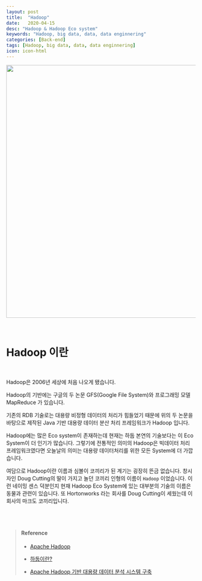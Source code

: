 ```yaml
---
layout: post
title:  "Hadoop"
date:   2020-04-15
desc: "Hadoop & Hadoop Eco system"
keywords: "Hadoop, big data, data, data enginnering"
categories: [Back-end]
tags: [Hadoop, big data, data, data enginnering]
icon: icon-html
---
```


<p align="center"><img src="{{ site.img_path }}/hadoop/hadoop_logo.png" style="width:70vw; height:auto;"/></p>

<br>

# Hadoop 이란

<br>

Hadoop은 2006년 세상에 처음 나오게 됐습니다.

Hadoop의 기반에는 구글의 두 논문 GFS(Google File System)와 프로그래밍 모델 MapReduce 가 있습니다.

기존의 RDB 기술로는 대용량 비정형 데이터의 처리가 힘들었기 때문에 위의 두 논문을 바탕으로 제작된 Java 기반 대용량 데이터 분산 처리 프레임워크가 Hadoop 입니다.

Hadoop에는 많은 Eco system이 존재하는데 현재는 하둡 본연의 기술보다는 이 Eco System이 더 인기가 많습니다. 그렇기에 전통적인 의미의 Hadoop은 빅데이터 처리 프레임워크였다면 오늘날의 의미는 대용량 데이터처리를 위한 모든 System에 더 가깝습니다.

여담으로 Hadoop이란 이름과 심볼이 코끼리가 된 계기는 굉장히 뜬금 없습니다. 창시자인  Doug Cutting의 딸이 가지고 놀던 코끼리 인형의 이름이 `Hadoop` 이었습니다. 이런 네이밍 센스 덕분인지 현재 Hadoop Eco System에 있는 대부분의 기술의 이름은 동물과 관련이 있습니다. 또 Hortonworks 라는 회사를 Doug Cutting이 세웠는데 이 회사의 마크도 코끼리입니다.

<br><br>

> #### Reference
>
> - [Apache Hadoop](https://hadoop.apache.org/)
>
> - [하둡이란?](https://wikidocs.net/22654)
> - [Apache Hadoop 기반 대용량 데이터 분석 시스템 구축](https://www.oss.kr/editor/file/3bd27047/download/657f3794-165c-431c-9043-97122e52715c)





